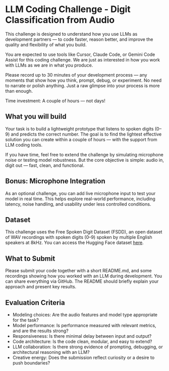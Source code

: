 # LLM Coding Challenge - Digit Classification from Audio

This challenge is designed to understand how you use LLMs as development partners — to code faster, reason better, and improve the quality and flexibility of what you build.

You are expected to use tools like Cursor, Claude Code, or Gemini Code Assist for this coding challenge. We are just as interested in how you work with LLMs as we are in what you produce.

Please record up to 30 minutes of your development process — any moments that show how you think, prompt, debug, or experiment. No need to narrate or polish anything. Just a raw glimpse into your process is more than enough.

Time investment: A couple of hours — not days!

## What you will build
Your task is to build a lightweight prototype that listens to spoken digits (0–9) and predicts the correct number. The goal is to find the lightest effective solution you can create within a couple of hours — with the support from LLM coding tools.

If you have time, feel free to extend the challenge by simulating microphone noise or testing model robustness. But the core objective is simple: audio in, digit out — fast, clean, and functional.

## Bonus: Microphone Integration

As an optional challenge, you can add live microphone input to test your model in real time. This helps explore real-world performance, including latency, noise handling, and usability under less controlled conditions.

## Dataset

This challenge uses the Free Spoken Digit Dataset (FSDD), an open dataset of WAV recordings with spoken digits (0–9) spoken by multiple English speakers at 8kHz. You can access the Hugging Face dataset [here](https://huggingface.co/datasets/mteb/free-spoken-digit-dataset/viewer/default/train?views%5B%5D=train).

## What to Submit

Please submit your code together with a short README.md, and some recordings showing how you worked with an LLM during development. You can share everything via GitHub. The README should briefly explain your approach and present key results.

## Evaluation Criteria

- Modeling choices: Are the audio features and model type appropriate for the task?
- Model performance: Is performance measured with relevant metrics, and are the results strong?
- Responsiveness: Is there minimal delay between input and output?
- Code architecture: Is the code clean, modular, and easy to extend?
- LLM collaboration: Is there strong evidence of prompting, debugging, or architectural reasoning with an LLM?
- Creative energy: Does the submission reflect curiosity or a desire to push boundaries?